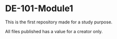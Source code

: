 # DE-101-Module1

This is the first repository made for a study purpose.

All files published has a value for a creator only.
